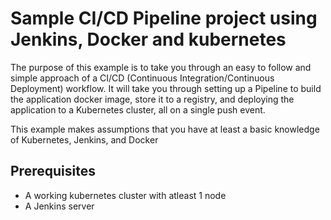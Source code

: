 # Sample CI/CD Pipeline project using Jenkins, Docker and kubernetes

The purpose of this example is to take you through an easy to follow and simple approach of a CI/CD (Continuous Integration/Continuous Deployment) workflow. It will take you through setting up a Pipeline to build the application docker image, store it to a registry, and deploying the application to a Kubernetes cluster, all on a single push event.

This example makes assumptions that you have at least a basic knowledge of Kubernetes, Jenkins, and Docker

## Prerequisites

- A working kubernetes cluster with atleast 1 node
- A Jenkins server
